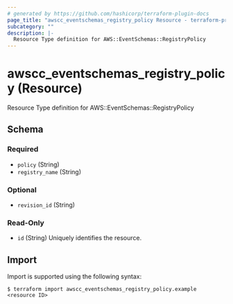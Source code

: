```yaml
---
# generated by https://github.com/hashicorp/terraform-plugin-docs
page_title: "awscc_eventschemas_registry_policy Resource - terraform-provider-awscc"
subcategory: ""
description: |-
  Resource Type definition for AWS::EventSchemas::RegistryPolicy
---
```


# awscc_eventschemas_registry_policy (Resource)

Resource Type definition for AWS::EventSchemas::RegistryPolicy



<!-- schema generated by tfplugindocs -->
## Schema

### Required

- `policy` (String)
- `registry_name` (String)

### Optional

- `revision_id` (String)

### Read-Only

- `id` (String) Uniquely identifies the resource.

## Import

Import is supported using the following syntax:

```shell
$ terraform import awscc_eventschemas_registry_policy.example <resource ID>
```
